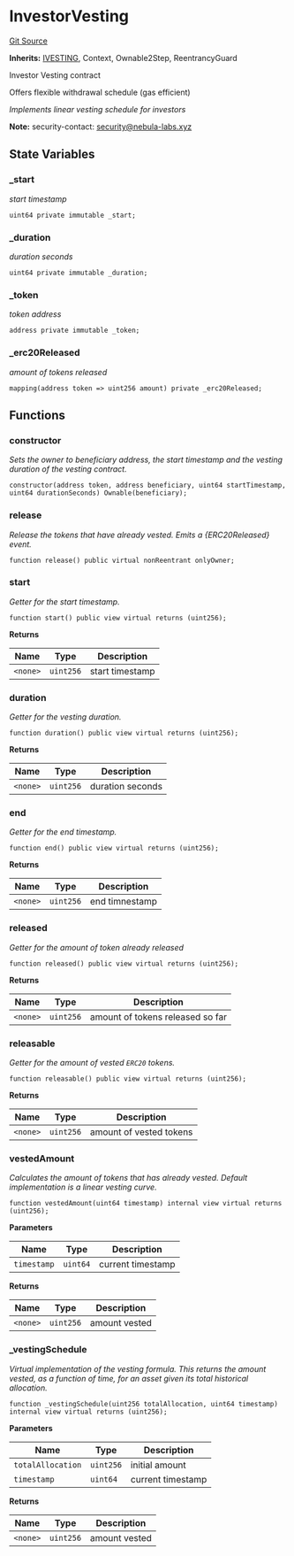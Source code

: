 # InvestorVesting
[Git Source](https://github.com/nebula-labs-xyz/lendefi-dao/blob/7f0eb7a5b5767e3eed9a3c2d01ebe6a782dcd6dc/contracts/ecosystem/InvestorVesting.sol)

**Inherits:**
[IVESTING](/contracts/interfaces/IVesting.sol/interface.IVESTING.md), Context, Ownable2Step, ReentrancyGuard

Investor Vesting contract

Offers flexible withdrawal schedule (gas efficient)

*Implements linear vesting schedule for investors*

**Note:**
security-contact: security@nebula-labs.xyz


## State Variables
### _start
*start timestamp*


```solidity
uint64 private immutable _start;
```


### _duration
*duration seconds*


```solidity
uint64 private immutable _duration;
```


### _token
*token address*


```solidity
address private immutable _token;
```


### _erc20Released
*amount of tokens released*


```solidity
mapping(address token => uint256 amount) private _erc20Released;
```


## Functions
### constructor

*Sets the owner to beneficiary address, the start timestamp and the
vesting duration of the vesting contract.*


```solidity
constructor(address token, address beneficiary, uint64 startTimestamp, uint64 durationSeconds) Ownable(beneficiary);
```

### release

*Release the tokens that have already vested.
Emits a {ERC20Released} event.*


```solidity
function release() public virtual nonReentrant onlyOwner;
```

### start

*Getter for the start timestamp.*


```solidity
function start() public view virtual returns (uint256);
```
**Returns**

|Name|Type|Description|
|----|----|-----------|
|`<none>`|`uint256`|start timestamp|


### duration

*Getter for the vesting duration.*


```solidity
function duration() public view virtual returns (uint256);
```
**Returns**

|Name|Type|Description|
|----|----|-----------|
|`<none>`|`uint256`|duration seconds|


### end

*Getter for the end timestamp.*


```solidity
function end() public view virtual returns (uint256);
```
**Returns**

|Name|Type|Description|
|----|----|-----------|
|`<none>`|`uint256`|end timnestamp|


### released

*Getter for the amount of token already released*


```solidity
function released() public view virtual returns (uint256);
```
**Returns**

|Name|Type|Description|
|----|----|-----------|
|`<none>`|`uint256`|amount of tokens released so far|


### releasable

*Getter for the amount of vested `ERC20` tokens.*


```solidity
function releasable() public view virtual returns (uint256);
```
**Returns**

|Name|Type|Description|
|----|----|-----------|
|`<none>`|`uint256`|amount of vested tokens|


### vestedAmount

*Calculates the amount of tokens that has already vested. Default implementation is a linear vesting curve.*


```solidity
function vestedAmount(uint64 timestamp) internal view virtual returns (uint256);
```
**Parameters**

|Name|Type|Description|
|----|----|-----------|
|`timestamp`|`uint64`|current timestamp|

**Returns**

|Name|Type|Description|
|----|----|-----------|
|`<none>`|`uint256`|amount vested|


### _vestingSchedule

*Virtual implementation of the vesting formula. This returns the amount vested, as a function of time, for
an asset given its total historical allocation.*


```solidity
function _vestingSchedule(uint256 totalAllocation, uint64 timestamp) internal view virtual returns (uint256);
```
**Parameters**

|Name|Type|Description|
|----|----|-----------|
|`totalAllocation`|`uint256`|initial amount|
|`timestamp`|`uint64`|current timestamp|

**Returns**

|Name|Type|Description|
|----|----|-----------|
|`<none>`|`uint256`|amount vested|


